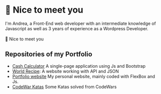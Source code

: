 ##
:wave: Nice to meet you<br>
================
I'm Andrea, a Front-End web developer with an intermediate knowledge of Javascript as well as 3 years of experience as a Wordpress Developer.<br>
<br>
:wave: Nice to meet you
## Repositories of my Portfolio
- [Cash Calculator](https://github.com/Andrea-vicari/Cash_register) A single-page application using Js and Bootstrap
- [World Recipe](https://github.com/Andrea-vicari/WorldRecipe): A website working with API and JSON
- [Portfolio website](https://github.com/Andrea-vicari/Porfortlio-website) My personal website, mainly coded with FlexBox and Js.
- [CodeWar Katas](https://github.com/Andrea-vicari/Codewars-Katas) Some Katas solved from CodeWars
